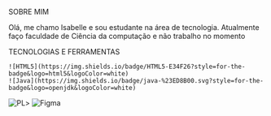 SOBRE MIM

Olá, me chamo Isabelle e sou estudante na área de tecnologia. Atualmente faço faculdade de Ciência da computação e não trabalho no momento

TECNOLOGIAS E FERRAMENTAS

	![HTML5](https://img.shields.io/badge/HTML5-E34F26?style=for-the-badge&logo=html5&logoColor=white)
 	![Java](https://img.shields.io/badge/java-%23ED8B00.svg?style=for-the-badge&logo=openjdk&logoColor=white)
  ![PL](https://img.shields.io/badge/PL%2FSQL-FFFFFF?style=for-the-badge&logo=oracle&logoColor=FF0000&labelColor=FFFFFF&color=FF0000)>
  ![Figma](https://img.shields.io/badge/Figma-696969?style=for-the-badge&logo=figma&logoColor=figma)

